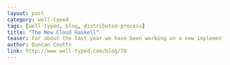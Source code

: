 ```yaml
---
layout: post
category: well-typed
tags: [well-typed, blog, distributed-process]
title: "The New Cloud Haskell"
teaser: For about the last year we have been working on a new implementation of Cloud Haskell...
author: Duncan Coutts
link: http://www.well-typed.com/blog/70
---
```

